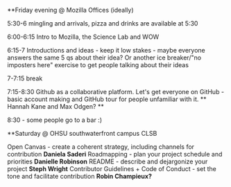 **Friday evening @ Mozilla Offices (ideally)

5:30-6 mingling and arrivals, pizza and drinks are available at 5:30

6:00-6:15 Intro to Mozilla, the Science Lab and WOW

6:15-7 Introductions and ideas - keep it low stakes - maybe everyone answers the same 5 qs about their idea? Or another ice breaker/"no imposters here" exercise to get people talking about their ideas

7-7:15 break

7:15-8:30 Github as a collaborative platform. Let's get everyone on GitHub - basic account making and GitHub tour for people unfamiliar with it. ** Hannah Kane and Max Odgen? **

8:30 - some people go to a bar :)


**Saturday @ OHSU southwaterfront campus CLSB

   Open Canvas - create a coherent strategy, including channels for contribution **Daniela Saderi**
   Roadmapping - plan your project schedule and priorities **Danielle Robinson**
   README - describe and dejargonize your project **Steph Wright**
   Contributor Guidelines + Code of Conduct - set the tone and facilitate contribution **Robin Champieux?**
